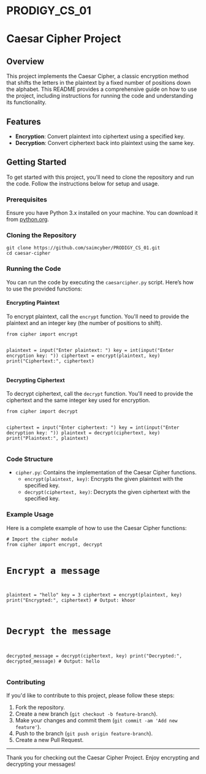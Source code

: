 # PRODIGY_CS_01
<!DOCTYPE html>
<html lang="en">
<head>
    <meta charset="UTF-8">
    <meta name="viewport" content="width=device-width, initial-scale=1.0">
    <title>Caesar Cipher Project</title>
</head>
<body>
    <h1>Caesar Cipher Project</h1>

<h2>Overview</h2>
    <p>This project implements the Caesar Cipher, a classic encryption method that shifts the letters in the plaintext by a fixed number of positions down the alphabet. This README provides a comprehensive guide on how to use the project, including instructions for running the code and understanding its functionality.</p>

<h2>Features</h2>
    <ul>
        <li><strong>Encryption</strong>: Convert plaintext into ciphertext using a specified key.</li>
        <li><strong>Decryption</strong>: Convert ciphertext back into plaintext using the same key.</li>
    </ul>

<h2>Getting Started</h2>
    <p>To get started with this project, you'll need to clone the repository and run the code. Follow the instructions below for setup and usage.</p>

<h3>Prerequisites</h3>
    <p>Ensure you have Python 3.x installed on your machine. You can download it from <a href="https://www.python.org/downloads/" target="_blank">python.org</a>.</p>

<h3>Cloning the Repository</h3>
    <pre><code>git clone https://github.com/saimcyber/PRODIGY_CS_01.git
cd caesar-cipher</code></pre>

<h3>Running the Code</h3>
    <p>You can run the code by executing the <code>caesarcipher.py</code> script. Here’s how to use the provided functions:</p>

<h4>Encrypting Plaintext</h4>
    <p>To encrypt plaintext, call the <code>encrypt</code> function. You'll need to provide the plaintext and an integer key (the number of positions to shift).</p>
    <pre><code>from cipher import encrypt

plaintext = input("Enter plaintext: ")
key = int(input("Enter encryption key: "))
ciphertext = encrypt(plaintext, key)
print("Ciphertext:", ciphertext)</code></pre>

<h4>Decrypting Ciphertext</h4>
    <p>To decrypt ciphertext, call the <code>decrypt</code> function. You'll need to provide the ciphertext and the same integer key used for encryption.</p>
    <pre><code>from cipher import decrypt

ciphertext = input("Enter ciphertext: ")
key = int(input("Enter decryption key: "))
plaintext = decrypt(ciphertext, key)
print("Plaintext:", plaintext)</code></pre>

<h3>Code Structure</h3>
    <ul>
        <li><code>cipher.py</code>: Contains the implementation of the Caesar Cipher functions.
            <ul>
                <li><code>encrypt(plaintext, key)</code>: Encrypts the given plaintext with the specified key.</li>
                <li><code>decrypt(ciphertext, key)</code>: Decrypts the given ciphertext with the specified key.</li>
            </ul>
        </li>
    </ul>

<h3>Example Usage</h3>
    <p>Here is a complete example of how to use the Caesar Cipher functions:</p>
    <pre><code># Import the cipher module
from cipher import encrypt, decrypt

# Encrypt a message
plaintext = "hello"
key = 3
ciphertext = encrypt(plaintext, key)
print("Encrypted:", ciphertext)  # Output: khoor

# Decrypt the message
decrypted_message = decrypt(ciphertext, key)
print("Decrypted:", decrypted_message)  # Output: hello</code></pre>

<h3>Contributing</h3>
    <p>If you'd like to contribute to this project, please follow these steps:</p>
    <ol>
<li>Fork the repository.</li>
        <li>Create a new branch (<code>git checkout -b feature-branch</code>).</li>
        <li>Make your changes and commit them (<code>git commit -am 'Add new feature'</code>).</li>
        <li>Push to the branch (<code>git push origin feature-branch</code>).</li>
        <li>Create a new Pull Request.</li>
    </ol>

<hr>
    <p>Thank you for checking out the Caesar Cipher Project. Enjoy encrypting and decrypting your messages!</p>
</body>
</html>
